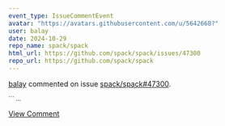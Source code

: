 ```yaml
---
event_type: IssueCommentEvent
avatar: "https://avatars.githubusercontent.com/u/5642668?"
user: balay
date: 2024-10-29
repo_name: spack/spack
html_url: https://github.com/spack/spack/issues/47300
repo_url: https://github.com/spack/spack
---
```


<a href='https://github.com/balay' target='_blank'>balay</a> commented on issue <a href='https://github.com/spack/spack/issues/47300' target='_blank'>spack/spack#47300</a>.

<small>```...</small>

<a href='https://github.com/spack/spack/issues/47300' target='_blank'>View Comment</a>